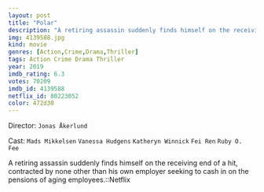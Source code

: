 ```yaml
---
layout: post
title: "Polar"
description: "A retiring assassin suddenly finds himself on the receiving end of a hit, contracted by none other than his own employer seeking to cash in on the pensions of aging employees.::Netflix.."
img: 4139588.jpg
kind: movie
genres: [Action,Crime,Drama,Thriller]
tags: Action Crime Drama Thriller 
year: 2019
imdb_rating: 6.3
votes: 70209
imdb_id: 4139588
netflix_id: 80223052
color: 472d30
---
```

Director: `Jonas Åkerlund`  

Cast: `Mads Mikkelsen` `Vanessa Hudgens` `Katheryn Winnick` `Fei Ren` `Ruby O. Fee` 

A retiring assassin suddenly finds himself on the receiving end of a hit, contracted by none other than his own employer seeking to cash in on the pensions of aging employees.::Netflix